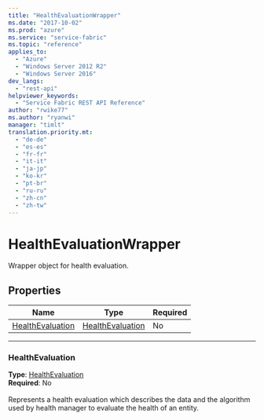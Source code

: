 ```yaml
---
title: "HealthEvaluationWrapper"
ms.date: "2017-10-02"
ms.prod: "azure"
ms.service: "service-fabric"
ms.topic: "reference"
applies_to: 
  - "Azure"
  - "Windows Server 2012 R2"
  - "Windows Server 2016"
dev_langs: 
  - "rest-api"
helpviewer_keywords: 
  - "Service Fabric REST API Reference"
author: "rwike77"
ms.author: "ryanwi"
manager: "timlt"
translation.priority.mt: 
  - "de-de"
  - "es-es"
  - "fr-fr"
  - "it-it"
  - "ja-jp"
  - "ko-kr"
  - "pt-br"
  - "ru-ru"
  - "zh-cn"
  - "zh-tw"
---
```

# HealthEvaluationWrapper

Wrapper object for health evaluation.

## Properties

| Name | Type | Required |
| --- | --- | --- |
| [HealthEvaluation](#healthevaluation) | [HealthEvaluation](sfclient-v60-model-healthevaluation.md) | No |

____
### HealthEvaluation
__Type__: [HealthEvaluation](sfclient-v60-model-healthevaluation.md) <br/>
__Required__: No<br/>
<br/>
Represents a health evaluation which describes the data and the algorithm used by health manager to evaluate the health of an entity.
